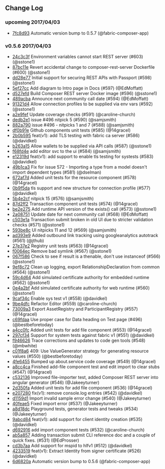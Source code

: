 ## Change Log

### upcoming 2017/04/03
- [7fc8d93](https://github.com/hyperledger/composer/commit/7fc8d93684f981cf6d5c8bf23bd812d3726f8020) Automatic version bump to 0.5.7 (@fabric-composer-app)

### v0.5.6 2017/04/03
- [24c3c3f](https://github.com/hyperledger/composer/commit/24c3c3f033e39a54dfba66f9e2349afc45a74f6b) Environment variables cannot start REST server (#603) (@sstone1)
- [87bc11e](https://github.com/hyperledger/composer/commit/87bc11e8d70bf23b7a96e04a042748f4dbd0b9c2) Revert accidental change to composer-rest-server Dockerfile (#600) (@sstone1)
- [dd28e77](https://github.com/hyperledger/composer/commit/dd28e7766fb6a80350942d3cc7510d39b2216ddf) Initial support for securing REST APIs with Passport (#598) (@sstone1)
- [5ef27cc](https://github.com/hyperledger/composer/commit/5ef27cceb48d5fd9b433bca40fbd647665e0068e) Add diagram to Intro page in Docs (#597) (@EdMoffatt)
- [d527efd](https://github.com/hyperledger/composer/commit/d527efd3909bb626961321681cb4e155df91ad85) Build Composer REST server Docker image (#596) (@sstone1)
- [489acba](https://github.com/hyperledger/composer/commit/489acba60e6453303859f8270eb073372b9a379f) Announce next community call date (#594) (@EdMoffatt)
- [91321d4](https://github.com/hyperledger/composer/commit/91321d455d0091d5801770db87fe048816c1a1d1) Allow connection profiles to be supplied via env vars (#592) (@sstone1)
- [a2e9fef](https://github.com/hyperledger/composer/commit/a2e9fef64c3e417925ae368c5eba064224b81db3) Update coverage checks (#591) (@caroline-church)
- [dedb2e1](https://github.com/hyperledger/composer/commit/dedb2e146fd86d55e8ed1fca74051a066f6ff40c) issue #496 nitpick 5  (#590) (@samjsmith)
- [882a790](https://github.com/hyperledger/composer/commit/882a790e79ec55763e64340ea885adb85c4ff975) issue #496 - nitpicks 1 and 7 (#588) (@samjsmith)
- [df0b91e](https://github.com/hyperledger/composer/commit/df0b91e016470b5a2689c78980f4bcd74746b752) Github components unit tests (#585) (@14gracel)
- [2b0b595](https://github.com/hyperledger/composer/commit/2b0b595716e549bf340fd3a060b11443415271fb) feat(v1): add TLS testing with fabric ca server (#586) (@davidkel)
- [b263a15](https://github.com/hyperledger/composer/commit/b263a1579c49444d15d30c9ee09108088109dd35) Allow wallets to be supplied via API calls (#587) (@sstone1)
- [f68fd4e](https://github.com/hyperledger/composer/commit/f68fd4e63a86b8846ca83e529a6dff385fa099a2) add editor svc to the ui (#584) (@samjsmith)
- [e12319d](https://github.com/hyperledger/composer/commit/e12319de0362feadec940125c5e9090189f9d4bb) feat(v1): add support to enable tls testing for systests (#583) (@davidkel)
- [49b1ca3](https://github.com/hyperledger/composer/commit/49b1ca31e5bda13c9703c0a57f457f2db67251a2) Fix for issue 572 - Importing a type from a model doesn't import dependent types (#581) (@dselman)
- [672af7d](https://github.com/hyperledger/composer/commit/672af7d19699afb58034c3dad53315f773522f99) Added unit tests for the resource component (#578) (@14gracel)
- [0b9f5da](https://github.com/hyperledger/composer/commit/0b9f5da662dd1355d5d0123aad11a6ffc242b198) tls support and new structure for connection profile (#577) (@davidkel)
- [5b4e2cf](https://github.com/hyperledger/composer/commit/5b4e2cf1d1b5bdc0cee173f2b6815e99088b058e) nitpick 15 (#576) (@samjsmith)
- [87d2ff2](https://github.com/hyperledger/composer/commit/87d2ff22a8b70ee76a75acd2c9d70bfcc7e7d09c) Transaction component unit tests (#574) (@14gracel)
- [be2e275](https://github.com/hyperledger/composer/commit/be2e27556dbb518534c961a57603cbdc5e96860c) Add runtime API version of the exists() call (#573) (@sstone1)
- [2a08751](https://github.com/hyperledger/composer/commit/2a0875160c236135f9e3426b8f0e3b9b3e8baf07) Update date for next community call (#568) (@EdMoffatt)
- [c503e1a](https://github.com/hyperledger/composer/commit/c503e1a417b52e7fd45c17c82954e654f3e5f47e) Transaction submit broken in old UI due to stricter validation checks (#571) (@sstone1)
- [593be8c](https://github.com/hyperledger/composer/commit/593be8ca6b4684eafbdc1e02c3a1792e5c5143c3) UI nitpicks 11 and 12 (#569) (@samjsmith)
- [ad393e9](https://github.com/hyperledger/composer/commit/ad393e90b2ffe37c573deb157ec083733076c4a6) Added outbound link tracking using googleanalytics autotrack (#561) (@jthub)
- [27e37e2](https://github.com/hyperledger/composer/commit/27e37e2313e894f2f71206d9b9f181eba2775e41) Registry unit tests (#563) (@14gracel)
- [f0064ec](https://github.com/hyperledger/composer/commit/f0064ec753808e3975b70094a0337fb9f19bcb52) Remove bad symlink (#567) (@sstone1)
- [067f586](https://github.com/hyperledger/composer/commit/067f5869f3c3dca1d5f260a898b4de48edbce2a7) Check to see if result is a thenable, don't use instanceof (#566) (@sstone1)
- [9ef8c72](https://github.com/hyperledger/composer/commit/9ef8c720fe1f0306998aded349d1b25c2e0dcb44) Clean up logging, export RelationshipDeclaration from common (#564) (@sstone1)
- [59c4d64](https://github.com/hyperledger/composer/commit/59c4d648af015436462b11505b76f6d28d067d5c) Add simulated certificate authority for embedded runtime (#562) (@sstone1)
- [0e4a2bf](https://github.com/hyperledger/composer/commit/0e4a2bf9d74362a9ce6312b5c038584070e2e273) Add simulated certificate authority for web runtime (#560) (@sstone1)
- [9caf34c](https://github.com/hyperledger/composer/commit/9caf34cfb81f209c6b8486e216013efde606eb12) Enable sys test v1 (#558) (@davidkel)
- [9be4dfc](https://github.com/hyperledger/composer/commit/9be4dfc1026f03efcb5e1da2528b594749cc89e9) Refactor Editor (#559) (@caroline-church)
- [73009a3](https://github.com/hyperledger/composer/commit/73009a330f97065e3cb0a2cf5e754bf00a506f5e) Export AssetRegistry and ParticipantRegistry (#557) (@14gracel)
- [c69fdaa](https://github.com/hyperledger/composer/commit/c69fdaaade014bf2eef36c36cd325352ac5d8beb) Use proper case for Data heading on Test page (#496) (@bestbeforetoday)
- [a4cc0fc](https://github.com/hyperledger/composer/commit/a4cc0fc9b20e315e1537b124d45e3fbc5e3cd9a8) Added unit tests for add file component (#553) (@14gracel)
- [297cf34](https://github.com/hyperledger/composer/commit/297cf34e10cf667d23b8c14a57f3932035321fcc) Support for system tests against fabric v1 (#551) (@davidkel)
- [f946626](https://github.com/hyperledger/composer/commit/f946626925d6d148d62d234643a8422626f4b441) Trace corrections and updates to code gen tools (#548) (@mbwhite)
- [c01f8a6](https://github.com/hyperledger/composer/commit/c01f8a6e61c65fbfdefb484b56d097a61cb34133) 409: Use ValueGenerator strategy for generating resource values (#550) (@bestbeforetoday)
- [4fe6455](https://github.com/hyperledger/composer/commit/4fe6455879bd83f0d5e3c436a8e39bec9729ce36) Bumped up about.service code coverage (#549) (@14gracel)
- [a8cc4ca](https://github.com/hyperledger/composer/commit/a8cc4cab44671c0b871b62d72521123fe64e1d46) Finished add-file component test and edit import to clear stubs (#547) (@14gracel)
- [c532136](https://github.com/hyperledger/composer/commit/c53213655a544079f370124c42bc37cacb5eb8f4) Improved file-importer test, added Composer REST server into angular generator (#546) (@Jakeeyturner)
- [2d350fa](https://github.com/hyperledger/composer/commit/2d350fa09d88bc6b027e52c4f9f378a2082f4d5f) Added unit tests for add file component (#536) (@14gracel)
- [e207280](https://github.com/hyperledger/composer/commit/e207280f716695006748f0b43437b871610b8953) fix(v1): remove console.log entries (#542) (@davidkel)
- [d1159d1](https://github.com/hyperledger/composer/commit/d1159d17d2262a6c357d002a558c090a934a0325) Import invalid sample error change (#540) (@Jakeeyturner)
- [40feae5](https://github.com/hyperledger/composer/commit/40feae5dd803c796debcb9c68fa831760cbc05fa) Fixed import error (#537) (@Jakeeyturner)
- [a8d18dc](https://github.com/hyperledger/composer/commit/a8d18dc91ead332ca4e49f84e5257c1e566cd111) Playground tests, generator tests and tweaks (#534) (@Jakeeyturner)
- [9abcd84](https://github.com/hyperledger/composer/commit/9abcd84b8d40b414ba8baff59a66cc8a16c59834) feat(v1): add support for client identity creation (#535) (@davidkel)
- [d692916](https://github.com/hyperledger/composer/commit/d69291618dcf7adf36d6dbfb789eb5527849c175) add import component tests (#532) (@caroline-church)
- [ab5a857](https://github.com/hyperledger/composer/commit/ab5a857ed9bf4e24845738f95c17e8cf2a5de591) Adding transaction submit CLI reference doc and a couple of quick fixes. (#531) (@EdProsser)
- [cd3b7aa](https://github.com/hyperledger/composer/commit/cd3b7aa4e77142acd964843277353a6f8fae9201) Add support for mspid to hlfv1 (#512) (@davidkel)
- [4233519](https://github.com/hyperledger/composer/commit/4233519dcef42c0e990efc96a75ff70d46aafc99) feat(v1): Extract Identity from signer certificate (#526) (@davidkel)
- [6d6820a](https://github.com/hyperledger/composer/commit/6d6820a848a39fb77991480f7fed72349d29eaae) Automatic version bump to 0.5.6 (@fabric-composer-app)
